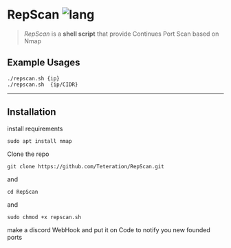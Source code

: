 
# RepScan ![lang](https://img.shields.io/badge/Bash-Script-yellow)
>*RepScan* is a **shell script** that provide Continues Port Scan based on Nmap

## Example Usages
```
./repscan.sh {ip}
./repscan.sh  {ip/CIDR}

```
---

## Installation
install requirements
```
sudo apt install nmap
```
Clone the repo
```
git clone https://github.com/Teteration/RepScan.git
```
and
```
cd RepScan
```
and
```
sudo chmod +x repscan.sh
```
make a discord WebHook and put it on Code to notify you new founded ports
```
